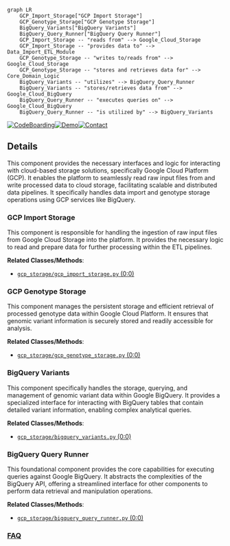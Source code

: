 ```mermaid
graph LR
    GCP_Import_Storage["GCP Import Storage"]
    GCP_Genotype_Storage["GCP Genotype Storage"]
    BigQuery_Variants["BigQuery Variants"]
    BigQuery_Query_Runner["BigQuery Query Runner"]
    GCP_Import_Storage -- "reads from" --> Google_Cloud_Storage
    GCP_Import_Storage -- "provides data to" --> Data_Import_ETL_Module
    GCP_Genotype_Storage -- "writes to/reads from" --> Google_Cloud_Storage
    GCP_Genotype_Storage -- "stores and retrieves data for" --> Core_Domain_Logic
    BigQuery_Variants -- "utilizes" --> BigQuery_Query_Runner
    BigQuery_Variants -- "stores/retrieves data from" --> Google_Cloud_BigQuery
    BigQuery_Query_Runner -- "executes queries on" --> Google_Cloud_BigQuery
    BigQuery_Query_Runner -- "is utilized by" --> BigQuery_Variants
```

[![CodeBoarding](https://img.shields.io/badge/Generated%20by-CodeBoarding-9cf?style=flat-square)](https://github.com/CodeBoarding/GeneratedOnBoardings)[![Demo](https://img.shields.io/badge/Try%20our-Demo-blue?style=flat-square)](https://www.codeboarding.org/demo)[![Contact](https://img.shields.io/badge/Contact%20us%20-%20contact@codeboarding.org-lightgrey?style=flat-square)](mailto:contact@codeboarding.org)

## Details

This component provides the necessary interfaces and logic for interacting with cloud-based storage solutions, specifically Google Cloud Platform (GCP). It enables the platform to seamlessly read raw input files from and write processed data to cloud storage, facilitating scalable and distributed data pipelines. It specifically handles data import and genotype storage operations using GCP services like BigQuery.

### GCP Import Storage
This component is responsible for handling the ingestion of raw input files from Google Cloud Storage into the platform. It provides the necessary logic to read and prepare data for further processing within the ETL pipelines.


**Related Classes/Methods**:

- <a href="https://github.com/iossifovlab/gpf/gcp_storage/gcp_storage/gcp_import_storage.py#L0-L0" target="_blank" rel="noopener noreferrer">`gcp_storage/gcp_import_storage.py` (0:0)</a>


### GCP Genotype Storage
This component manages the persistent storage and efficient retrieval of processed genotype data within Google Cloud Platform. It ensures that genomic variant information is securely stored and readily accessible for analysis.


**Related Classes/Methods**:

- <a href="https://github.com/iossifovlab/gpf/gcp_storage/gcp_storage/gcp_genotype_storage.py#L0-L0" target="_blank" rel="noopener noreferrer">`gcp_storage/gcp_genotype_storage.py` (0:0)</a>


### BigQuery Variants
This component specifically handles the storage, querying, and management of genomic variant data within Google BigQuery. It provides a specialized interface for interacting with BigQuery tables that contain detailed variant information, enabling complex analytical queries.


**Related Classes/Methods**:

- <a href="https://github.com/iossifovlab/gpf/gcp_storage/gcp_storage/bigquery_variants.py#L0-L0" target="_blank" rel="noopener noreferrer">`gcp_storage/bigquery_variants.py` (0:0)</a>


### BigQuery Query Runner
This foundational component provides the core capabilities for executing queries against Google BigQuery. It abstracts the complexities of the BigQuery API, offering a streamlined interface for other components to perform data retrieval and manipulation operations.


**Related Classes/Methods**:

- <a href="https://github.com/iossifovlab/gpf/gcp_storage/gcp_storage/bigquery_query_runner.py#L0-L0" target="_blank" rel="noopener noreferrer">`gcp_storage/bigquery_query_runner.py` (0:0)</a>




### [FAQ](https://github.com/CodeBoarding/GeneratedOnBoardings/tree/main?tab=readme-ov-file#faq)